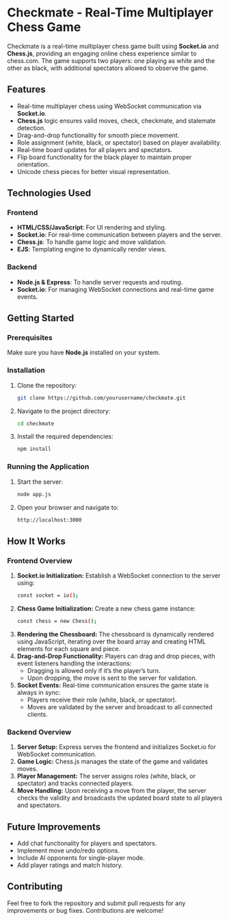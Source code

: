 # Checkmate - Real-Time Multiplayer Chess Game

Checkmate is a real-time multiplayer chess game built using **Socket.io** and **Chess.js**, providing an engaging online chess experience similar to chess.com. The game supports two players: one playing as white and the other as black, with additional spectators allowed to observe the game.

## Features

- Real-time multiplayer chess using WebSocket communication via **Socket.io**.
- **Chess.js** logic ensures valid moves, check, checkmate, and stalemate detection.
- Drag-and-drop functionality for smooth piece movement.
- Role assignment (white, black, or spectator) based on player availability.
- Real-time board updates for all players and spectators.
- Flip board functionality for the black player to maintain proper orientation.
- Unicode chess pieces for better visual representation.

## Technologies Used

### Frontend

- **HTML/CSS/JavaScript**: For UI rendering and styling.
- **Socket.io**: For real-time communication between players and the server.
- **Chess.js**: To handle game logic and move validation.
- **EJS**: Templating engine to dynamically render views.

### Backend

- **Node.js & Express**: To handle server requests and routing.
- **Socket.io**: For managing WebSocket connections and real-time game events.

## Getting Started

### Prerequisites
Make sure you have **Node.js** installed on your system.

### Installation
1. Clone the repository:
   ```bash
   git clone https://github.com/yourusername/checkmate.git
2. Navigate to the project directory:
   ```bash
   cd checkmate
3. Install the required dependencies:
   ```bash
   npm install

 ### Running the Application
1. Start the server:
   ```bash
   node app.js
2. Open your browser and navigate to:
   ```bash
   http://localhost:3000

## How It Works

### Frontend Overview
1. **Socket.io Initialization:** Establish a WebSocket connection to the server using:
   ```bash
   const socket = io();
2. **Chess Game Initialization:** Create a new chess game instance:
   ```bash
   const chess = new Chess();
3. **Rendering the Chessboard:** The chessboard is dynamically rendered using JavaScript, iterating over the board array and creating HTML elements for each square and piece.
4. **Drag-and-Drop Functionality:** Players can drag and drop pieces, with event listeners handling the interactions:
	- Dragging is allowed only if it’s the player’s turn.
	- Upon dropping, the move is sent to the server for validation.
5. **Socket Events:** Real-time communication ensures the game state is always in sync:
	- Players receive their role (white, black, or spectator).
	- Moves are validated by the server and broadcast to all connected clients.

### Backend Overview
1. **Server Setup:** Express serves the frontend and initializes Socket.io for WebSocket communication.
2. **Game Logic:** Chess.js manages the state of the game and validates moves.
3. **Player Management:** The server assigns roles (white, black, or spectator) and tracks connected players.
4. **Move Handling:** Upon receiving a move from the player, the server checks the validity and broadcasts the updated board state to all players and spectators.

## Future Improvements
- Add chat functionality for players and spectators.
- Implement move undo/redo options.
- Include AI opponents for single-player mode.
- Add player ratings and match history.

## Contributing

Feel free to fork the repository and submit pull requests for any improvements or bug fixes. Contributions are welcome!

